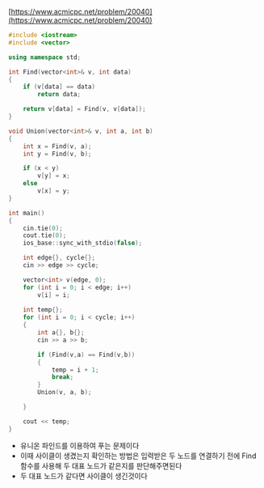 ﻿[https://www.acmicpc.net/problem/20040](https://www.acmicpc.net/problem/20040)
```C++
#include <iostream>
#include <vector>

using namespace std;

int Find(vector<int>& v, int data)
{
	if (v[data] == data)
		return data;

	return v[data] = Find(v, v[data]);
}

void Union(vector<int>& v, int a, int b)
{
	int x = Find(v, a);
	int y = Find(v, b);

	if (x < y)
		v[y] = x;
	else
		v[x] = y;
}

int main()
{
	cin.tie(0);
	cout.tie(0);
	ios_base::sync_with_stdio(false);

	int edge{}, cycle{};
	cin >> edge >> cycle;

	vector<int> v(edge, 0);
	for (int i = 0; i < edge; i++)
		v[i] = i;
	
	int temp{};
	for (int i = 0; i < cycle; i++)
	{
		int a{}, b{};
		cin >> a >> b;

		if (Find(v,a) == Find(v,b))
		{
			temp = i + 1;
			break;
		}
		Union(v, a, b);

	}

	cout << temp;
}
```
- 유니온 파인드를 이용하여 푸는 문제이다
- 이때 사이클이 생겼는지 확인하는 방법은 입력받은 두 노드를 연결하기 전에 Find 함수를 사용해 두 대표 노드가 같은지를 판단해주면된다
- 두 대표 노드가 같다면 사이클이 생긴것이다
